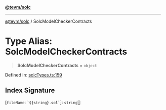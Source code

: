 [**@tevm/solc**](../README.md)

***

[@tevm/solc](../globals.md) / SolcModelCheckerContracts

# Type Alias: SolcModelCheckerContracts

> **SolcModelCheckerContracts** = `object`

Defined in: [solcTypes.ts:159](https://github.com/evmts/compiler/blob/main/packages/solc/src/solcTypes.ts#L159)

## Index Signature

\[`fileName`: `` `${string}.sol` ``\]: `string`[]
